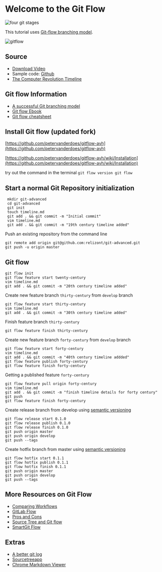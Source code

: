 # Welcome to the Git Flow

![four git stages](https://about.gitlab.com/images/git_flow/four_stages.png)

This tutorial uses [Git-flow branching model](http://nvie.com/posts/a-successful-git-branching-model/).

![gitflow](https://about.gitlab.com/images/git_flow/gitdashflow.png)

## Source
- [Download Video](http://video.build-podcast.com/059-git-flow.mp4)
- Sample code: [Github](https://github.com/relizont/git-advanced)
- [The Computer Revolution Timeline](https://en.wikibooks.org/wiki/The_Computer_Revolution/Timeline)

## Git flow Information

- [A successful Git branching model](http://nvie.com/posts/a-successful-git-branching-model/)
- [Git flow Ebook](https://leanpub.com/git-flow/read)
- [Git flow cheatsheet](http://danielkummer.github.io/git-flow-cheatsheet/)

## Install Git flow (updated fork)

[https://github.com/petervanderdoes/gitflow-avh](https://github.com/petervanderdoes/gitflow-avh)

[https://github.com/petervanderdoes/gitflow-avh/wiki/Installation](https://github.com/petervanderdoes/gitflow-avh/wiki/Installation)

try out the command in the terminal
`git flow version git flow`

## Start a normal Git Repository initialization
``` 
 mkdir git-advanced
 cd git-advanced
 git init
 touch timeline.md
 git add . && git commit -m "Initial commit" 
 vim timeline.md
 git add . && git commit -m "19th century timeline added"  
```

Push an existing repository from the command line
```
git remote add origin git@github.com:relizont/git-advanced.git
git push -u origin master
```

## Git flow
```
git flow init
git flow feature start twenty-century
vim timeline.md
git add . && git commit -m "20th century timeline added"
```

Create new feature branch `thirty-century` from `develop` branch
```
git flow feature start thirty-century
vim timeline.md
git add . && git commit -m "30th century timeline added"
```

Finish feature branch `thirty-century`
```
git flow feature finish thirty-century
```

Create new feature branch `forty-century` from `develop` branch
```
git flow feature start forty-century
vim timeline.md
git add . && git commit -m "40th century timeline addded"
git flow feature publish forty-century
git flow feature finish forty-century
```

Getting a published feature `forty-century`
```
git flow feature pull origin forty-century
vim timeline.md
git add . && git commit -m "finish timeline details for forty century"
git push
git flow feature finish forty-century
```

Create release branch from develop using [semantic versioning](http://semver.org/)
```
git flow release start 0.1.0
git flow release publish 0.1.0
git flow release finish 0.1.0
git push origin master
git push origin develop
git push --tags
```

Create hotfix branch from master using [semantic versioning](http://semver.org/)
```
git flow hotfix start 0.1.1
git flow hotfix publish 0.1.1
git flow hotfix finish 0.1.1
git push origin master
git push origin develop
git push --tags
```

## More Resources on Git Flow
- [Comparing Workflows](https://www.atlassian.com/git/tutorials/comparing-workflows/#!workflow-gitflow)
- [GitLab Flow](https://about.gitlab.com/2014/09/29/gitlab-flow/)
- [Pros and Cons](http://stackoverflow.com/questions/18188492/what-are-the-pros-and-cons-of-git-flow-vs-github-flow)
- [Source Tree and Git flow](https://blog.sourcetreeapp.com/2012/08/01/smart-branching-with-sourcetree-and-git-flow/)
- [SmartGit Flow](https://www.syntevo.com/doc/display/SG/Git-Flow)

## Extras
- [A better git log](https://coderwall.com/p/euwpig/a-better-git-log)
- [Sourcetreeapp](https://www.sourcetreeapp.com/)
- [Chrome Markdown Viewer](https://chrome.google.com/webstore/detail/markdown-viewer/ckkdlimhmcjmikdlpkmbgfkaikojcbjk)
